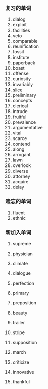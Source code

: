 ### 复习的单词

1. dialog
2. exploit
3. facilities
4. veto
5. comparable
6. reunification
7. fossil
8. institute
9. paperback
10. boast
11. offense
12. curiosity
13. invariably
14. slice
15. preliminary
16. concepts
17. clerical
18. intrude
19. fruitful
20. prevalence
21. argumentative
22. vital
23. scarce
24. contend
25. along
26. arrogant
27. lawn
28. overlook
29. diverse
30. attorney
31. acquire
32. delay



### 遗忘的单词

1. fluent
2. ethnic



### 新加入单词

1. supreme

2. physician

3. climate

4. dialogue

5. perfection

6. primary

7. preposition

8. beauty

9. trailer

10. stripe

11. supposition

12. march

13. criticize

14. innovative

15. thankful

    